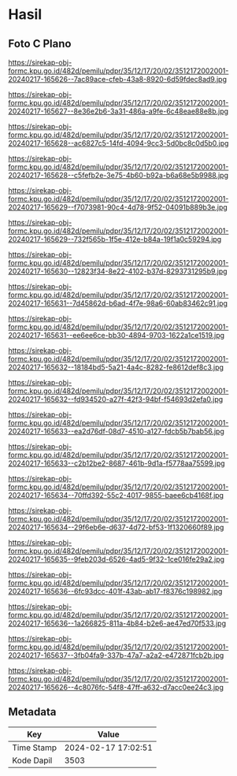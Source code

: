 # Hasil

## Foto C Plano

https://sirekap-obj-formc.kpu.go.id/482d/pemilu/pdpr/35/12/17/20/02/3512172002001-20240217-165626--7ac89ace-cfeb-43a8-8920-6d59fdec8ad9.jpg

https://sirekap-obj-formc.kpu.go.id/482d/pemilu/pdpr/35/12/17/20/02/3512172002001-20240217-165627--8e36e2b6-3a31-486a-a9fe-6c48eae88e8b.jpg

https://sirekap-obj-formc.kpu.go.id/482d/pemilu/pdpr/35/12/17/20/02/3512172002001-20240217-165628--ac6827c5-14fd-4094-9cc3-5d0bc8c0d5b0.jpg

https://sirekap-obj-formc.kpu.go.id/482d/pemilu/pdpr/35/12/17/20/02/3512172002001-20240217-165628--c5fefb2e-3e75-4b60-b92a-b6a68e5b9988.jpg

https://sirekap-obj-formc.kpu.go.id/482d/pemilu/pdpr/35/12/17/20/02/3512172002001-20240217-165629--f7073981-90c4-4d78-9f52-04091b889b3e.jpg

https://sirekap-obj-formc.kpu.go.id/482d/pemilu/pdpr/35/12/17/20/02/3512172002001-20240217-165629--732f565b-1f5e-412e-b84a-19f1a0c59294.jpg

https://sirekap-obj-formc.kpu.go.id/482d/pemilu/pdpr/35/12/17/20/02/3512172002001-20240217-165630--12823f34-8e22-4102-b37d-8293731295b9.jpg

https://sirekap-obj-formc.kpu.go.id/482d/pemilu/pdpr/35/12/17/20/02/3512172002001-20240217-165631--7d45862d-b6ad-4f7e-98a6-60ab83462c91.jpg

https://sirekap-obj-formc.kpu.go.id/482d/pemilu/pdpr/35/12/17/20/02/3512172002001-20240217-165631--ee6ee6ce-bb30-4894-9703-1622a1ce1519.jpg

https://sirekap-obj-formc.kpu.go.id/482d/pemilu/pdpr/35/12/17/20/02/3512172002001-20240217-165632--18184bd5-5a21-4a4c-8282-fe8612def8c3.jpg

https://sirekap-obj-formc.kpu.go.id/482d/pemilu/pdpr/35/12/17/20/02/3512172002001-20240217-165632--fd934520-a27f-42f3-94bf-f54693d2efa0.jpg

https://sirekap-obj-formc.kpu.go.id/482d/pemilu/pdpr/35/12/17/20/02/3512172002001-20240217-165633--ea2d76df-08d7-4510-a127-fdcb5b7bab56.jpg

https://sirekap-obj-formc.kpu.go.id/482d/pemilu/pdpr/35/12/17/20/02/3512172002001-20240217-165633--c2b12be2-8687-461b-9d1a-f5778aa75599.jpg

https://sirekap-obj-formc.kpu.go.id/482d/pemilu/pdpr/35/12/17/20/02/3512172002001-20240217-165634--70ffd392-55c2-4017-9855-baee6cb4168f.jpg

https://sirekap-obj-formc.kpu.go.id/482d/pemilu/pdpr/35/12/17/20/02/3512172002001-20240217-165634--29f6eb6e-d637-4d72-bf53-1f1320660f89.jpg

https://sirekap-obj-formc.kpu.go.id/482d/pemilu/pdpr/35/12/17/20/02/3512172002001-20240217-165635--9feb203d-6526-4ad5-9f32-1ce016fe29a2.jpg

https://sirekap-obj-formc.kpu.go.id/482d/pemilu/pdpr/35/12/17/20/02/3512172002001-20240217-165636--6fc93dcc-401f-43ab-ab17-f8376c198982.jpg

https://sirekap-obj-formc.kpu.go.id/482d/pemilu/pdpr/35/12/17/20/02/3512172002001-20240217-165636--1a266825-811a-4b84-b2e6-ae47ed70f533.jpg

https://sirekap-obj-formc.kpu.go.id/482d/pemilu/pdpr/35/12/17/20/02/3512172002001-20240217-165637--3fb04fa9-337b-47a7-a2a2-e472871fcb2b.jpg

https://sirekap-obj-formc.kpu.go.id/482d/pemilu/pdpr/35/12/17/20/02/3512172002001-20240217-165626--4c8076fc-54f8-47ff-a632-d7acc0ee24c3.jpg


## Metadata

| Key        | Value               |
| ---------- | ------------------- |
| Time Stamp | 2024-02-17 17:02:51 |
| Kode Dapil | 3503                |




